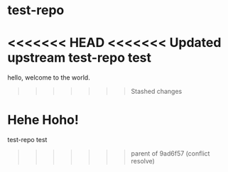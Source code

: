 # test-repo
<<<<<<< HEAD
<<<<<<< Updated upstream
test-repo test
=======
hello, welcome to the world.
>>>>>>> Stashed changes

Hehe Hoho!
=======
test-repo test
>>>>>>> parent of 9ad6f57 (conflict resolve)
